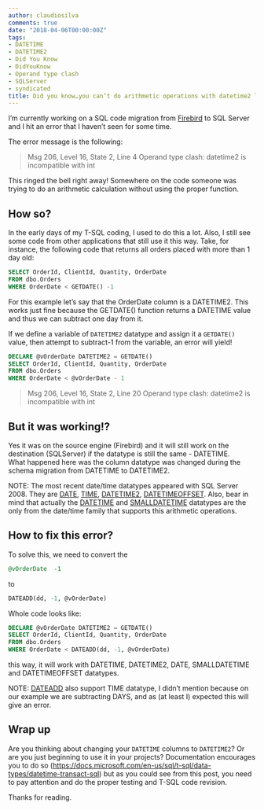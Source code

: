 ```yaml
---
author: claudiosilva
comments: true
date: "2018-04-06T00:00:00Z"
tags:
- DATETIME
- DATETIME2
- Did You Know
- DidYouKnow
- Operand type clash
- SQLServer
- syndicated
title: Did you know…you can’t do arithmetic operations with datetime2 like with datetime?
---
```

I’m currently working on a SQL code migration from [Firebird](https://firebirdsql.org/) to SQL Server and I hit an error that I haven’t seen for some time.

The error message is the following:

<blockquote>Msg 206, Level 16, State 2, Line 4
Operand type clash: datetime2 is incompatible with int</blockquote>

This ringed the bell right away! Somewhere on the code someone was trying to do an arithmetic calculation without using the proper function.

<h2>How so?</h2>

In the early days of my T-SQL coding, I used to do this a lot. Also, I still see some code from other applications that still use it this way. Take, for instance, the following code that returns all orders placed with more than 1 day old:

``` sql
SELECT OrderId, ClientId, Quantity, OrderDate
FROM dbo.Orders
WHERE OrderDate < GETDATE() -1
```

For this example let’s say that the OrderDate column is a DATETIME2. This works just fine because the GETDATE() function returns a DATETIME value and thus we can subtract one day from it.

If we define a variable of `DATETIME2` datatype and assign it a `GETDATE()` value, then attempt to subtract-1 from the variable, an error will yield!

``` sql
DECLARE @vOrderDate DATETIME2 = GETDATE()
SELECT OrderId, ClientId, Quantity, OrderDate
FROM dbo.Orders
WHERE OrderDate < @vOrderDate - 1
```

<blockquote>Msg 206, Level 16, State 2, Line 20
Operand type clash: datetime2 is incompatible with int</blockquote>

<h2>But it was working!?</h2>

Yes it was on the source engine (Firebird) and it will still work on the destination (SQLServer) if the datatype is still the same - DATETIME.
<br>
What happened here was the column datatype was changed during the schema migration from DATETIME to DATETIME2.

NOTE: The most recent date/time datatypes appeared with SQL Server 2008. They are [DATE](https://docs.microsoft.com/en-us/sql/t-sql/data-types/date-transact-sql), [TIME](https://docs.microsoft.com/en-us/sql/t-sql/data-types/time-transact-sql), [DATETIME2](https://docs.microsoft.com/en-us/sql/t-sql/data-types/datetime2-transact-sql), [DATETIMEOFFSET](https://docs.microsoft.com/en-us/sql/t-sql/data-types/datetimeoffset-transact-sql).
Also, bear in mind that actually the [DATETIME](https://docs.microsoft.com/en-us/sql/t-sql/data-types/datetime-transact-sql) and [SMALLDATETIME](https://docs.microsoft.com/en-us/sql/t-sql/data-types/smalldatetime-transact-sql) datatypes are the only from the date/time family that supports this arithmetic operations.

<h2>How to fix this error?</h2>

To solve this, we need to convert the
``` sql
@vOrderDate  -1
```
to
``` sql
DATEADD(dd, -1, @vOrderDate)
```

Whole code looks like:
``` sql
DECLARE @vOrderDate DATETIME2 = GETDATE()
SELECT OrderId, ClientId, Quantity, OrderDate
FROM dbo.Orders
WHERE OrderDate < DATEADD(dd, -1, @vOrderDate)
```

this way, it will work with DATETIME, DATETIME2, DATE, SMALLDATETIME and DATETIMEOFFSET datatypes.

NOTE: [DATEADD](https://docs.microsoft.com/en-us/sql/t-sql/functions/dateadd-transact-sql) also support TIME datatype, I didn’t mention because on our example we are subtracting DAYS, and as (at least I) expected this will give an error.

<h2>Wrap up</h2>

Are you thinking about changing your `DATETIME` columns to `DATETIME2`? Or are you just beginning to use it in your projects?
Documentation encourages you to do so (https://docs.microsoft.com/en-us/sql/t-sql/data-types/datetime-transact-sql) but as you could see from this post, you need to pay attention and do the proper testing and T-SQL code revision.

Thanks for reading.
